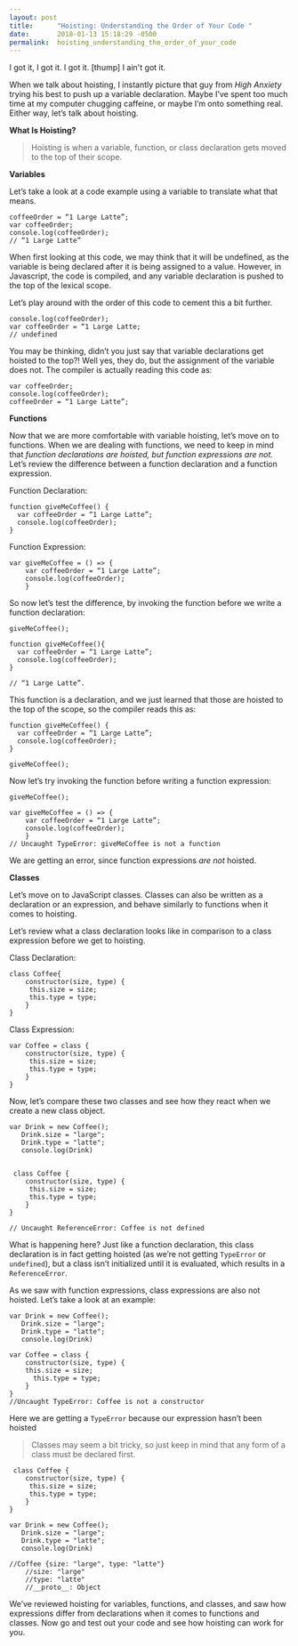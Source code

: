 ```yaml
---
layout: post
title:      "Hoisting: Understanding the Order of Your Code "
date:       2018-01-13 15:18:29 -0500
permalink:  hoisting_understanding_the_order_of_your_code
---
```


I got it, I got it. I got it. [thump] I ain't got it. 

When we talk about hoisting, I instantly picture that guy from *High Anxiety* trying his best to push up a variable declaration. Maybe I’ve spent too much time at my computer chugging caffeine, or maybe I’m onto something real. Either way, let’s talk about hoisting. 

**What Is Hoisting?**
> Hoisting is when a variable, function, or class declaration gets moved to the top of their scope.

**Variables**

Let’s take a look at a code example using a variable to translate what that means.  

```
coffeeOrder = “1 Large Latte”;
var coffeeOrder; 
console.log(coffeeOrder);
// “1 Large Latte”  
```

When first looking at this code, we may think that it will be undefined, as the variable is being declared after it is being assigned to a value. However, in Javascript, the code is compiled, and any variable declaration is pushed to the top of the lexical scope. 

Let’s play around with the order of this code to cement this a bit further. 

```
console.log(coffeeOrder);
var coffeeOrder = “1 Large Latte;
// undefined 
```


You may be thinking, didn’t you just say that variable declarations get hoisted to the top?! Well yes, they do, but the assignment of the variable does not. The compiler is actually reading this code as:

```
var coffeeOrder; 
console.log(coffeeOrder);
coffeeOrder = “1 Large Latte”;
```


**Functions**

Now that we are more comfortable with variable hoisting, let’s move on to functions. When we are dealing with functions, we need to keep in mind that *function declarations are hoisted, but  function expressions are not.* Let’s review the difference between a function declaration and a function expression. 

Function Declaration: 
```
function giveMeCoffee() {
  var coffeeOrder = “1 Large Latte”;
  console.log(coffeeOrder); 
} 
```

Function Expression:
```
var giveMeCoffee = () => {
	var coffeeOrder = “1 Large Latte”;
	console.log(coffeeOrder);
	}
```

So now let’s test the difference, by invoking the function before we write a function declaration: 


```
giveMeCoffee();

function giveMeCoffee(){
  var coffeeOrder = “1 Large Latte”;
  console.log(coffeeOrder); 
} 

// “1 Large Latte”. 
```

This function is a declaration, and we just learned that those are hoisted to the top of the scope, so the compiler reads this as:


```
function giveMeCoffee() {
  var coffeeOrder = “1 Large Latte”;
  console.log(coffeeOrder); 
} 

giveMeCoffee();
```


Now let’s try invoking the function before writing a function expression:

```
giveMeCoffee();

var giveMeCoffee = () => {
	var coffeeOrder = “1 Large Latte”;
	console.log(coffeeOrder);
	}
// Uncaught TypeError: giveMeCoffee is not a function
```
    
We are getting an error, since function expressions *are not* hoisted.

**Classes**

Let’s move on to JavaScript classes. Classes can also be written as a declaration or an expression, and behave similarly to functions when it comes to hoisting.  

Let’s review what a class declaration looks like in comparison to a class expression before we get to hoisting. 

Class Declaration:

```
class Coffee{
	constructor(size, type) {
	 this.size = size;
	 this.type = type;
	}
}
```

Class Expression:

```
var Coffee = class {
	constructor(size, type) {
	 this.size = size;
	 this.type = type;
	}
}
```

Now, let’s compare these two classes and see how they react when we create a new class object. 


```
var Drink = new Coffee();
   Drink.size = "large";
   Drink.type = "latte";
   console.log(Drink)


 class Coffee {
	constructor(size, type) {
	 this.size = size;
	 this.type = type;
	}
}

// Uncaught ReferenceError: Coffee is not defined
```

What is happening here? Just like a function declaration, this class declaration is in fact getting hoisted (as we’re not getting `TypeError` or `undefined`), but a class isn’t initialized until it is evaluated, which results in a `ReferenceError`. 

As we saw with function expressions, class expressions are also not hoisted. Let’s take a look at an example:

```
var Drink = new Coffee();
   Drink.size = "large";
   Drink.type = "latte";
   console.log(Drink)

var Coffee = class {
	constructor(size, type) {
  	this.size = size;
	  this.type = type;
	}
}
//Uncaught TypeError: Coffee is not a constructor
```

Here we are getting a `TypeError` because our expression hasn’t been hoisted

> Classes may seem a bit tricky, so just keep in mind that any form of a class must be declared first.
> 

```
 class Coffee {
	constructor(size, type) {
	 this.size = size;
	 this.type = type;
	}
}

var Drink = new Coffee();
   Drink.size = "large";
   Drink.type = "latte";
   console.log(Drink)

//Coffee {size: "large", type: "latte"}
	//size: "large"
	//type: "latte"
	//__proto__: Object 
```

We’ve reviewed hoisting for variables, functions, and classes, and saw how expressions differ from declarations when it comes to functions and classes. Now go and test out your code and see how hoisting can work for you. 
